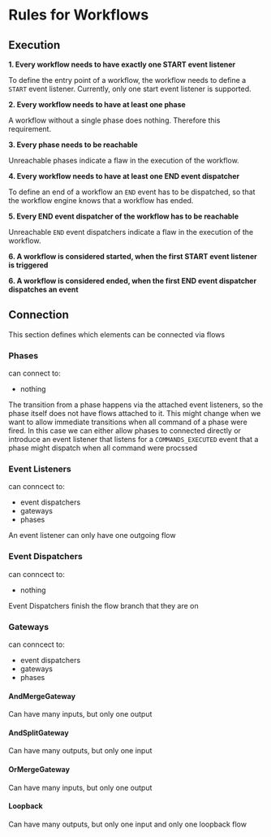 # Rules for Workflows

## Execution

**1. Every workflow needs to have exactly one START event listener**

To define the entry point of a workflow, the workflow needs to define a `START` event listener. Currently, only one start event listener is supported.

**2. Every workflow needs to have at least one phase**

A workflow without a single phase does nothing. Therefore this requirement.

**3. Every phase needs to be reachable**

Unreachable phases indicate a flaw in the execution of the workflow.

**4. Every workflow needs to have at least one END event dispatcher**

To define an end of a workflow an `END` event has to be dispatched, so that the workflow engine knows that a workflow has ended.

**5. Every END event dispatcher of the workflow has to be reachable**

Unreachable `END` event dispatchers indicate a flaw in the execution of the workflow.

**6. A workflow is considered started, when the first START event listener is triggered**

**6. A workflow is considered ended, when the first END event dispatcher dispatches an event**

## Connection

This section defines which elements can be connected via flows

### Phases

can connect to:
 - nothing

The transition from a phase happens via the attached event listeners, so the phase itself does not have flows attached to it. This might change when we want to allow immediate transitions when all command of a phase were fired. In this case we can either allow phases to connected directly or introduce an event listener that listens for a `COMMANDS_EXECUTED` event that a phase might dispatch when all command were procssed

### Event Listeners

can conncect to:
 - event dispatchers
 - gateways
 - phases

An event listener can only have one outgoing flow

### Event Dispatchers

can conncect to:
 - nothing

Event Dispatchers finish the flow branch that they are on

### Gateways

can conncect to:
 - event dispatchers
 - gateways
 - phases

#### AndMergeGateway

Can have many inputs, but only one output

#### AndSplitGateway

Can have many outputs, but only one input

#### OrMergeGateway

Can have many inputs, but only one output

#### Loopback

Can have many outputs, but only one input and only one loopback flow
